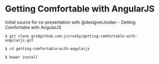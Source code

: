 # Getting Comfortable with AngularJS  

Initial source for co-presentation with @designerJordan - Getting Comfortable with AngularJS  

```
$ git clone git@github.com:jccrosby/getting-comfortable-with-angularjs.git

$ cd getting-comfortable-with-angularjs

$ bower install
```  
